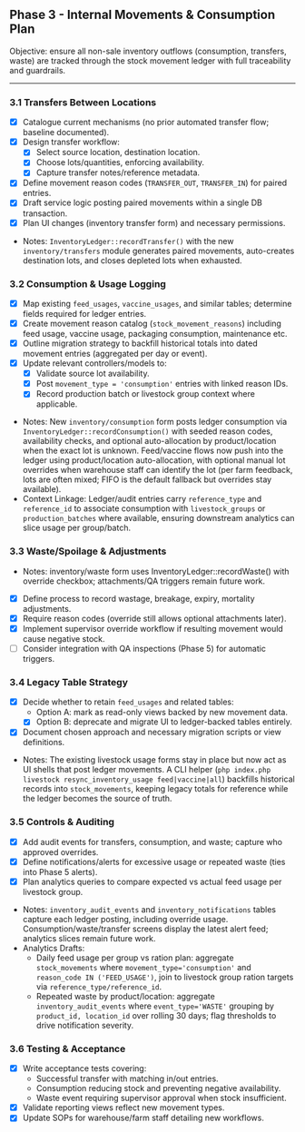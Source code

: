 ## Phase 3 - Internal Movements & Consumption Plan

Objective: ensure all non-sale inventory outflows (consumption, transfers, waste) are tracked through the stock movement ledger with full traceability and guardrails.

---

### 3.1 Transfers Between Locations
- [x] Catalogue current mechanisms (no prior automated transfer flow; baseline documented).
- [x] Design transfer workflow:
  - [x] Select source location, destination location.
  - [x] Choose lots/quantities, enforcing availability.
  - [x] Capture transfer notes/reference metadata.
- [x] Define movement reason codes (`TRANSFER_OUT`, `TRANSFER_IN`) for paired entries.
- [x] Draft service logic posting paired movements within a single DB transaction.
- [x] Plan UI changes (inventory transfer form) and necessary permissions.
- Notes: `InventoryLedger::recordTransfer()` with the new `inventory/transfers` module generates paired movements, auto-creates destination lots, and closes depleted lots when exhausted.

### 3.2 Consumption & Usage Logging
- [x] Map existing `feed_usages`, `vaccine_usages`, and similar tables; determine fields required for ledger entries.
- [x] Create movement reason catalog (`stock_movement_reasons`) including feed usage, vaccine usage, packaging consumption, maintenance etc.
- [x] Outline migration strategy to backfill historical totals into dated movement entries (aggregated per day or event).
- [x] Update relevant controllers/models to:
  - [x] Validate source lot availability.
  - [x] Post `movement_type = 'consumption'` entries with linked reason IDs.
  - [x] Record production batch or livestock group context where applicable.
- Notes: New `inventory/consumption` form posts ledger consumption via `InventoryLedger::recordConsumption()` with seeded reason codes, availability checks, and optional auto-allocation by product/location when the exact lot is unknown. Feed/vaccine flows now push into the ledger using product/location auto-allocation, with optional manual lot overrides when warehouse staff can identify the lot (per farm feedback, lots are often mixed; FIFO is the default fallback but overrides stay available).
- Context Linkage: Ledger/audit entries carry `reference_type` and `reference_id` to associate consumption with `livestock_groups` or `production_batches` where available, ensuring downstream analytics can slice usage per group/batch.


### 3.3 Waste/Spoilage & Adjustments
- Notes: inventory/waste form uses InventoryLedger::recordWaste() with override checkbox; attachments/QA triggers remain future work.
- [x] Define process to record wastage, breakage, expiry, mortality adjustments.
- [x] Require reason codes (override still allows optional attachments later).
- [x] Implement supervisor override workflow if resulting movement would cause negative stock.
- [ ] Consider integration with QA inspections (Phase 5) for automatic triggers.

### 3.4 Legacy Table Strategy
- [x] Decide whether to retain `feed_usages` and related tables:
  - Option A: mark as read-only views backed by new movement data.
  - [x] Option B: deprecate and migrate UI to ledger-backed tables entirely.
- [x] Document chosen approach and necessary migration scripts or view definitions.
- Notes: The existing livestock usage forms stay in place but now act as UI shells that post ledger movements. A CLI helper (`php index.php livestock resync_inventory_usage feed|vaccine|all`) backfills historical records into `stock_movements`, keeping legacy totals for reference while the ledger becomes the source of truth.

### 3.5 Controls & Auditing
- [x] Add audit events for transfers, consumption, and waste; capture who approved overrides.
- [x] Define notifications/alerts for excessive usage or repeated waste (ties into Phase 5 alerts).
 - [x] Plan analytics queries to compare expected vs actual feed usage per livestock group.
- Notes: `inventory_audit_events` and `inventory_notifications` tables capture each ledger posting, including override usage. Consumption/waste/transfer screens display the latest alert feed; analytics slices remain future work.
- Analytics Drafts:
  - Daily feed usage per group vs ration plan: aggregate `stock_movements` where `movement_type='consumption'` and `reason_code IN ('FEED_USAGE')`, join to livestock group ration targets via `reference_type/reference_id`.
  - Repeated waste by product/location: aggregate `inventory_audit_events` where `event_type='WASTE'` grouping by `product_id, location_id` over rolling 30 days; flag thresholds to drive notification severity.

### 3.6 Testing & Acceptance
- [x] Write acceptance tests covering:
  - Successful transfer with matching in/out entries.
  - Consumption reducing stock and preventing negative availability.
  - Waste event requiring supervisor approval when stock insufficient.
- [x] Validate reporting views reflect new movement types.
- [x] Update SOPs for warehouse/farm staff detailing new workflows.
